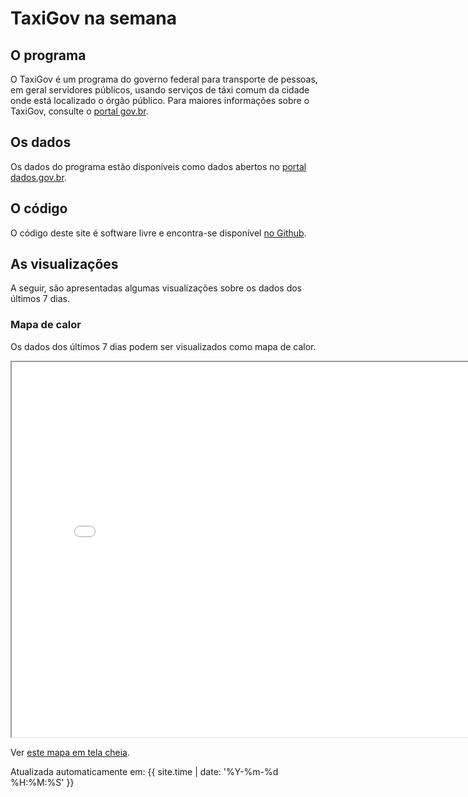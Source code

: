 # TaxiGov na semana

## O programa

O TaxiGov é um programa do governo federal para transporte de pessoas,
em geral servidores públicos, usando serviços de táxi comum da cidade
onde está localizado o órgão público. Para maiores informações sobre o
TaxiGov, consulte o
[portal gov.br](https://www.gov.br/economia/pt-br/assuntos/gestao/central-de-compras/taxigov).

## Os dados

Os dados do programa estão disponíveis como dados abertos no
[portal dados.gov.br](https://dados.gov.br/dataset/corridas-do-taxigov).

## O código

O código deste site é software livre e encontra-se disponível
[no Github](https://github.com/economiagovbr/taxigovviz).

## As visualizações

A seguir, são apresentadas algumas visualizações sobre os dados dos
últimos 7 dias.

### Mapa de calor

Os dados dos últimos 7 dias podem ser visualizados como mapa de calor.

<iframe
    src="maps/heatmap.html"
    title="mapa de calor"
    width="800"
    height="600">
</iframe>

Ver [este mapa em tela cheia](maps/heatmap.html).

Atualizada automaticamente em: {{ site.time | date: '%Y-%m-%d %H:%M:%S' }}
